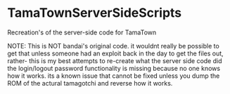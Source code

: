 # TamaTownServerSideScripts
Recreation's of the server-side code for TamaTown

NOTE: This is NOT bandai's original code. it wouldnt really be possible to get that unless someone had an exploit back in the day to get the files out, rather- this is my best attempts to re-create what the server side code did
the login/logout password functionality is missing because no one knows how it works. its a known issue that cannot be fixed unless you dump the ROM of the actural tamagotchi and reverse how it works.
